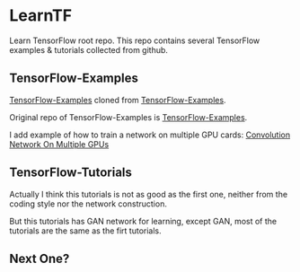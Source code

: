 # LearnTF
Learn TensorFlow root repo. This repo contains several TensorFlow examples & tutorials collected from github.

## TensorFlow-Examples
[TensorFlow-Examples](https://github.com/weixsong/LearnTF/tree/master/TensorFlow-Examples) cloned from [TensorFlow-Examples](https://github.com/aymericdamien/TensorFlow-Examples).

Original repo of TensorFlow-Examples is [TensorFlow-Examples](https://github.com/aymericdamien/TensorFlow-Examples).

I add example of how to train a network on multiple GPU cards: [Convolution Network On Multiple GPUs](./TensorFlow-Examples/examples/5_MultiGPU/convolution_network_multigpu.py)

## TensorFlow-Tutorials
Actually I think this tutorials is not as good as the first one, neither from the coding style nor the network construction.

But this tutorials has GAN network for learning, except GAN, most of the tutorials are the same as the firt tutorials.

## Next One?
